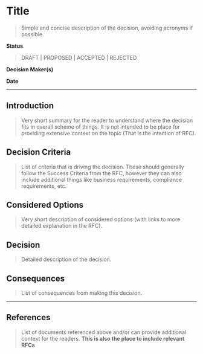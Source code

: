 # Title

> Simple and concise description of the decision, avoiding acronyms if possible.

**Status**

> DRAFT | PROPOSED | ACCEPTED | REJECTED

**Decision Maker(s)**

**Date**

---

## Introduction

> Very short summary for the reader to understand where the decision fits in overall scheme of things. 
> It is not intended to be place for providing extensive context on the topic (That is the intention of RFC).

## Decision Criteria

> List of criteria that is driving the decision.
> These should generally follow the Success Criteria from the RFC, however they can also include additional things like business requirements, compliance requirements, etc.

## Considered Options

> Very short description of considered options (with links to more detailed explanation in the RFC).

## Decision

> Detailed description of the decision.

## Consequences

> List of consequences from making this decision.

---

## References

> List of documents referenced above and/or can provide additional context for the readers.
> **This is also the place to include relevant RFCs**
